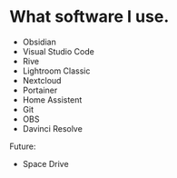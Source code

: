 # What software I use.

- Obsidian
- Visual Studio Code
- Rive
- Lightroom Classic
- Nextcloud
- Portainer
- Home Assistent
- Git
- OBS
- Davinci Resolve


Future:

- Space Drive
